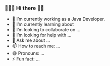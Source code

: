 ### 👨🏻‍💻 Hi there 🤙🏼

- 🔭 I’m currently working as a Java Developer.
- 🌱 I’m currently learning about
- 👯 I’m looking to collaborate on ...
- 🤔 I’m looking for help with ...
- 💬 Ask me about ...
- 📫 How to reach me: ...
- 😄 Pronouns: ...
- ⚡ Fun fact: ...

